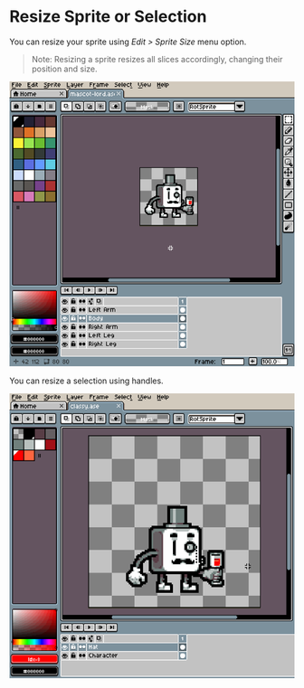 # Resize Sprite or Selection

You can resize your sprite using *Edit > Sprite Size* menu option.

> Note: Resizing a sprite resizes all slices accordingly, changing their position and size.

![Resize](resize/resize.gif)

You can resize a selection using handles.

![Resize selection using handles](resize/resize-selection.gif)

